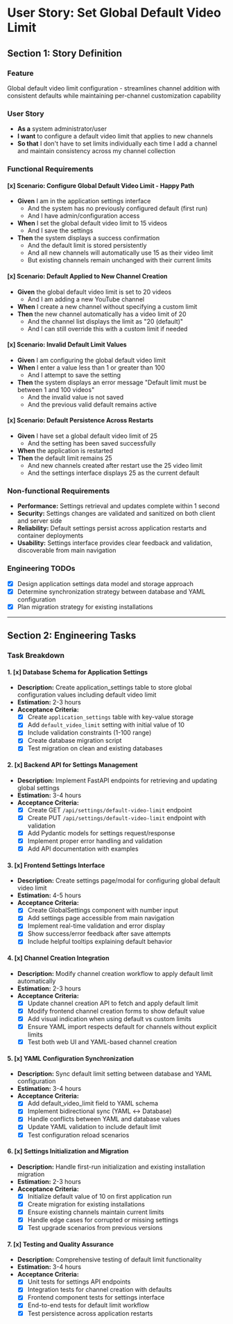 # User Story: Set Global Default Video Limit

## Section 1: Story Definition

### Feature
Global default video limit configuration - streamlines channel addition with consistent defaults while maintaining per-channel customization capability

### User Story
- **As a** system administrator/user
- **I want** to configure a default video limit that applies to new channels
- **So that** I don't have to set limits individually each time I add a channel and maintain consistency across my channel collection

### Functional Requirements

#### [x] Scenario: Configure Global Default Video Limit - Happy Path
- **Given** I am in the application settings interface
  - And the system has no previously configured default (first run)
  - And I have admin/configuration access
- **When** I set the global default video limit to 15 videos
  - And I save the settings
- **Then** the system displays a success confirmation
  - And the default limit is stored persistently
  - And all new channels will automatically use 15 as their video limit
  - But existing channels remain unchanged with their current limits

#### [x] Scenario: Default Applied to New Channel Creation
- **Given** the global default video limit is set to 20 videos
  - And I am adding a new YouTube channel
- **When** I create a new channel without specifying a custom limit
- **Then** the new channel automatically has a video limit of 20
  - And the channel list displays the limit as "20 (default)"
  - And I can still override this with a custom limit if needed

#### [x] Scenario: Invalid Default Limit Values
- **Given** I am configuring the global default video limit
- **When** I enter a value less than 1 or greater than 100
  - And I attempt to save the setting
- **Then** the system displays an error message "Default limit must be between 1 and 100 videos"
  - And the invalid value is not saved
  - And the previous valid default remains active

#### [x] Scenario: Default Persistence Across Restarts
- **Given** I have set a global default video limit of 25
  - And the setting has been saved successfully
- **When** the application is restarted
- **Then** the default limit remains 25
  - And new channels created after restart use the 25 video limit
  - And the settings interface displays 25 as the current default

### Non-functional Requirements
- **Performance:** Settings retrieval and updates complete within 1 second
- **Security:** Settings changes are validated and sanitized on both client and server side
- **Reliability:** Default settings persist across application restarts and container deployments
- **Usability:** Settings interface provides clear feedback and validation, discoverable from main navigation

### Engineering TODOs
- [x] Design application settings data model and storage approach
- [x] Determine synchronization strategy between database and YAML configuration
- [x] Plan migration strategy for existing installations

---

## Section 2: Engineering Tasks

### Task Breakdown

#### 1. [x] Database Schema for Application Settings
- **Description:** Create application_settings table to store global configuration values including default video limit
- **Estimation:** 2-3 hours
- **Acceptance Criteria:** 
  - [x] Create `application_settings` table with key-value storage
  - [x] Add `default_video_limit` setting with initial value of 10
  - [x] Include validation constraints (1-100 range)
  - [x] Create database migration script
  - [x] Test migration on clean and existing databases

#### 2. [x] Backend API for Settings Management
- **Description:** Implement FastAPI endpoints for retrieving and updating global settings
- **Estimation:** 3-4 hours
- **Acceptance Criteria:**
  - [x] Create GET `/api/settings/default-video-limit` endpoint
  - [x] Create PUT `/api/settings/default-video-limit` endpoint with validation
  - [x] Add Pydantic models for settings request/response
  - [x] Implement proper error handling and validation
  - [x] Add API documentation with examples

#### 3. [x] Frontend Settings Interface
- **Description:** Create settings page/modal for configuring global default video limit
- **Estimation:** 4-5 hours
- **Acceptance Criteria:**
  - [x] Create GlobalSettings component with number input
  - [x] Add settings page accessible from main navigation
  - [x] Implement real-time validation and error display
  - [x] Show success/error feedback after save attempts
  - [x] Include helpful tooltips explaining default behavior

#### 4. [x] Channel Creation Integration
- **Description:** Modify channel creation workflow to apply default limit automatically
- **Estimation:** 2-3 hours
- **Acceptance Criteria:**
  - [x] Update channel creation API to fetch and apply default limit
  - [x] Modify frontend channel creation forms to show default value
  - [x] Add visual indication when using default vs custom limits
  - [x] Ensure YAML import respects default for channels without explicit limits
  - [x] Test both web UI and YAML-based channel creation

#### 5. [x] YAML Configuration Synchronization
- **Description:** Sync default limit setting between database and YAML configuration
- **Estimation:** 3-4 hours
- **Acceptance Criteria:**
  - [x] Add default_video_limit field to YAML schema
  - [x] Implement bidirectional sync (YAML ↔ Database)
  - [x] Handle conflicts between YAML and database values
  - [x] Update YAML validation to include default limit
  - [x] Test configuration reload scenarios

#### 6. [x] Settings Initialization and Migration
- **Description:** Handle first-run initialization and existing installation migration
- **Estimation:** 2-3 hours
- **Acceptance Criteria:**
  - [x] Initialize default value of 10 on first application run
  - [x] Create migration for existing installations
  - [x] Ensure existing channels maintain current limits
  - [x] Handle edge cases for corrupted or missing settings
  - [x] Test upgrade scenarios from previous versions

#### 7. [x] Testing and Quality Assurance
- **Description:** Comprehensive testing of default limit functionality
- **Estimation:** 3-4 hours
- **Acceptance Criteria:**
  - [x] Unit tests for settings API endpoints
  - [x] Integration tests for channel creation with defaults
  - [x] Frontend component tests for settings interface
  - [x] End-to-end tests for default limit workflow
  - [x] Test persistence across application restarts